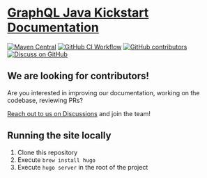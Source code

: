 # [GraphQL Java Kickstart Documentation](https://www.graphql-java-kickstart.com/)


[![Maven Central](https://img.shields.io/maven-central/v/com.graphql-java-kickstart/graphql-spring-boot-starter.svg)](https://img.shields.io/maven-central/v/com.graphql-java-kickstart/graphql-spring-boot-starter.svg)
[![GitHub CI Workflow](https://github.com/graphql-java-kickstart/documentation/actions/workflows/publish.yml/badge.svg?branch=master)](https://github.com/graphql-java-kickstart/documentation/actions/workflows/publish.yml?query=branch%3Amaster)
[![GitHub contributors](https://img.shields.io/github/contributors/graphql-java-kickstart/documentation)](https://img.shields.io/github/contributors/graphql-java-kickstart/graphql-spring-boot)
[![Discuss on GitHub](https://img.shields.io/badge/GitHub-discuss-orange)](https://github.com/graphql-java-kickstart/graphql-spring-boot/discussions)



## We are looking for contributors!
Are you interested in improving our documentation, working on the codebase, reviewing PRs?

[Reach out to us on Discussions](https://github.com/graphql-java-kickstart/graphql-spring-boot/discussions)
and join the team!

## Running the site locally
1. Clone this repository
2. Execute `brew install hugo`
3. Execute `hugo server` in the root of the project
